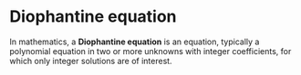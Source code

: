 # Diophantine equation

In mathematics, a **Diophantine equation** is an equation, typically a polynomial equation in two or more unknowns with integer
coefficients, for which only integer solutions are of interest.
